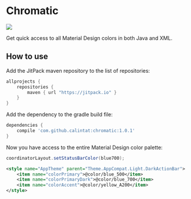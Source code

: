 # Chromatic

[![](https://jitpack.io/v/calintat/chromatic.svg)](https://jitpack.io/#calintat/alps)

Get quick access to all Material Design colors in both Java and XML.

How to use
----------

Add the JitPack maven repository to the list of repositories:

```gradle
allprojects {
    repositories {
        maven { url "https://jitpack.io" }
    }
}
```

Add the dependency to the gradle build file:

```gradle
dependencies {
    compile 'com.github.calintat:chromatic:1.0.1'
}
```

Now you have access to the entire Material Design color palette:

```java
coordinatorLayout.setStatusBarColor(blue700);
```

```xml
<style name="AppTheme" parent="Theme.AppCompat.Light.DarkActionBar">
    <item name="colorPrimary">@color/blue_500</item>
    <item name="colorPrimaryDark">@color/blue_700</item>
    <item name="colorAccent">@color/yellow_A200</item>
</style>
```

